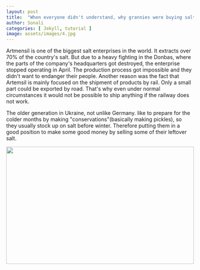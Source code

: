 ```yaml
---
layout: post
title:  "When everyone didn't understand, why grannies were buying salt. But they definitely knew something"
author: Sonali
categories: [ Jekyll, tutorial ]
image: assets/images/4.jpg
---
```

Artmensil is one of the biggest salt enterprises in the world. It extracts over 70% of the country's salt. 
But due to a heavy fighting in the Donbas, where the parts of the company's headquarters got destroyed, the enterprise stopped operating in April. The production process got impossible and they didn't want to endanger their people. 
Another reason was the fact that Artemsil is mainly focused on the shipment of products by rail. Only a small part could be exported by road. That's why even under normal circumstances it would not be possible to ship anything if the railway does not work.

The older generation in Ukraine, not unlike Germany. like to prepare for the colder months by making "conservations"(basically making pickles), so they usually stock up on salt before winter. Therefore putting them in a good position to make some good money by selling some of their leftover salt. 


<p><image style="width:100%;" height="315" src="https://receptovreka.ru/wp-content/uploads/2019/10/1-2.jpg" frameborder="0" allowfullscreen></image></p>